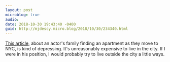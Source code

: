 ```yaml
---
layout: post
microblog: true
audio: 
date: 2018-10-30 19:43:40 -0400
guid: http://mjdescy.micro.blog/2018/10/30/234340.html
---
```

[This article](https://www.nytimes.com/2018/10/25/realestate/a-broadway-actor-has-a-heart-to-heart-about-life-and-laundry.html), about an actor's family finding an apartment as they move to NYC, is kind of depressing. It's unreasonably expensive to live in the city. If I were in his position, I would probably try to live outside the city a little ways.
